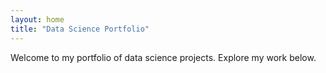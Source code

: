 ```yaml
---
layout: home
title: "Data Science Portfolio"
---
```


Welcome to my portfolio of data science projects. Explore my work below.
